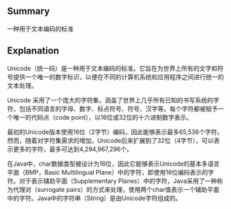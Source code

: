 ## Summary
一种用于文本编码的标准
## Explanation
Unicode（统一码）是一种用于文本编码的标准。它旨在为世界上所有的文字和符号提供一个唯一的数字标识，以便在不同的计算机系统和应用程序之间进行统一的文本处理。

Unicode 采用了一个庞大的字符集，涵盖了世界上几乎所有已知的书写系统的字符，包括不同语言的字母、数字、标点符号、符号、汉字等。每个字符都被赋予一个唯一的代码点（code point），以16位或32位的十六进制数字表示。

最初的Unicode版本使用16位（2字节）编码，因此能够表示最多65,536个字符。然而，随着对字符集需求的增加，Unicode后来扩展到了32位（4字节），可以表示更多的字符，最多可达到4,294,967,296个。

在Java中，char数据类型被设计为16位，因此它能够表示Unicode的基本多语言平面（BMP，Basic Multilingual Plane）中的字符，即使用16位编码表示的字符。对于表示辅助平面（Supplementary Planes）中的字符，Java采用了一种称为代理对（surrogate pairs）的方式来处理，使用两个char值表示一个辅助平面中的字符。Java中的字符串（String）是由Unicode字符组成的。